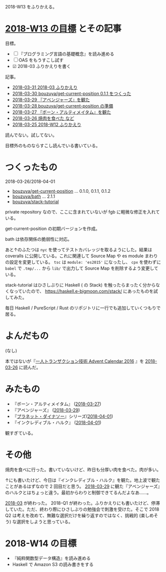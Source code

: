 2018-W13 をふりかえる。

# [2018-W13 の目標][2018-03-25] とその記事

目標。

- ☐ 『プログラミング言語の基礎概念』を読み進める
- ☐ OAS をもうすこし試す
- ☑ 2018-03 ふりかえりを書く

記事。

- [2018-03-31 2018-03 ふりかえり][2018-03-31]
- [2018-03-30 bouzuya/get-current-position 0.1.1 をつくった][2018-03-30]
- [2018-03-29 『アベンジャーズ』を観た][2018-03-29]
- [2018-03-28 bouzuya/get-current-position の準備][2018-03-28]
- [2018-03-27 『ボーン・アルティメイタム』を観た][2018-03-27]
- [2018-03-26 焼肉を食べた など][2018-03-26]
- [2018-03-25 2018-W12 ふりかえり][2018-03-25]

読んでない。試してない。

目標外のものならすこし読んでいる書いている。

# つくったもの

2018-03-26/2018-04-01

- [bouzuya/get-current-position][] ... 0.1.0, 0.1.1, 0.1.2
- [bouzuya/bath][] ... 2.1.1
- [bouzuya/stack-tutorial][]

private repository なので、ここに含まれていないが fgb に軽微な修正を入れている。

get-current-position の初期バージョンを作成。

bath は依存関係の脆弱性に対応。

あと↑のふたつは `nyc` を使ってテストカバレッジを取るようにした。結果は coveralls に公開している。これに関連して Source Map や es module まわりの設定を変更している。 `tsc` は `module: 'es2015'` になったし、 `cpx` を使わずに `babel` で `.tmp/...` から `lib/` で出力して Source Map を削除するよう変更している。

stack-tutorial はひさしぶりに Haskell ( の Stack) を触ったらまったく分からなくなっていたので、 https://haskell.e-bigmoon.com/stack/ にあったものを試してみた。

毎日 Haskell / PureScript / Rust のリポジトリに一行でも追加していくつもりで居る。

# よんだもの

(なし)

本ではないが『[一人トランザクション技術 Advent Calendar 2016](https://qiita.com/advent-calendar/2016/transaction) 』を [2018-03-26][] に読んだ。

# みたもの

- 『ボーン・アルティメイタム』 ([2018-03-27][])
- 『アベンジャーズ』 ([2018-03-29][])
- 『[プラネット・ダイナソー](https://www.amazon.co.jp/dp/B06XTY6SDJ/)』シリーズ([2018-04-01][])
- 『インクレディブル・ハルク』 ([2018-04-01][])

観すぎている。

# その他

焼肉を食べに行った。書いていないけど、昨日も分厚い肉を食べた。肉が多い。

↑にも書いたけど、今日は『インクレディブル・ハルク』を観た。地上波で観たことがあるはずなので 2 回目だと思う。 [2018-03-29][] に観た『アベンジャーズ』のハルクとはちょっと違う。最初からわりと制御できてるんだよなあ……。

[2018-03][2018-03-31] が終わった。 2018-Q1 が終わった。ふりかえりにも書いたけど、停滞していた。ただ、終わり際にひさしぶりの勉強会で刺激を受けた。そこで 2018 Q2 は考えを改めて、無難な選択だけを繰り返すのではなく、挑戦的 (楽しめそう) な選択をしようと思っている。

# 2018-W14 の目標

- 『純粋関数型データ構造』を読み進める
- Haskell で Amazon S3 の読み書きをする

[2018-03-25]: https://blog.bouzuya.net/2018/03/25/
[2018-03-26]: https://blog.bouzuya.net/2018/03/26/
[2018-03-27]: https://blog.bouzuya.net/2018/03/27/
[2018-03-28]: https://blog.bouzuya.net/2018/03/28/
[2018-03-29]: https://blog.bouzuya.net/2018/03/29/
[2018-03-30]: https://blog.bouzuya.net/2018/03/30/
[2018-03-31]: https://blog.bouzuya.net/2018/03/31/
[2018-04-01]: https://blog.bouzuya.net/2018/04/01/
[bouzuya/bath]: https://github.com/bouzuya/bath
[bouzuya/get-current-position]: https://github.com/bouzuya/get-current-position
[bouzuya/stack-tutorial]: https://github.com/bouzuya/stack-tutorial
